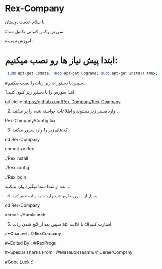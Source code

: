 # Rex-Company
با سلام خدمت دوستان 

#سورس رکس کمپانی تکمیل شد.

#آموزش نصب :

# ابتدا پیش نیاز ها رو نصب میکنیم:
```sh
 sudo apt-get update; sudo apt-get upgrade; sudo apt-get install tmux; sudo apt-get install luarocks; sudo apt-get install screen; sudo apt-get install libreadline-dev libconfig-dev libssl-dev lua5.2 liblua5.2-dev lua-socket lua-sec lua-expat libevent-dev make unzip git redis-server autoconf g++ libjansson-dev libpython-dev expat libexpat1-dev; sudo apt-get update; sudo apt-get install; sudo apt-get install upstart-sysv
```
#سپس با دستورات زیر ربات را نصب میکنیم.

 1.ابتدا سورس را با دستور زیر کلون کنید.
 
git clone https://github.com/Rex-Company/Rex-Company
 
 2. وارد مسیر‌ زیر میشوید و اطلاعات خواسته شده را پر میکنید .
 
Rex-Company/Config.lua

 3. کد های زیر را وارد سرور میکنید.
 
cd Rex-Company

chmod +x Rex

./Rex install

./Rex config

./Rex login

بعد از شما شما میگیره وارد میکنید ...

 4. یه بار از سرور خارج شید وارد شید ربات لانچ کنید. 
 
cd Rex-Company 

screen ./Autolaunch

 5. سپس بعد از لانچ شدن ربات api با اکانت cli استارت کنید
 
#▪️Channel : @RexCompany

#▪️Edited By : @RexProgs 

#▪️Special Thanks From : @MaTaDoRTeam & @CernerCompany

#Good Luck :)
